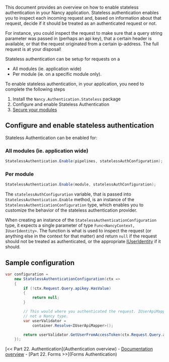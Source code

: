 This document provides an overview on how to enable stateless authentication in your Nancy application. Stateless authentication enables you to inspect each incoming request and, based on information about that request, decide if it should be treated as an authenticated request or not.

For instance, you could inspect the request to make sure that a query string parameter was passed in (perhaps an api key), that a certain header is available, or that the request originated from a certain ip-address. The full request is at your disposal!

Stateless authentication can be setup for requests on a
- All modules (ie. application wide)
- Per module (ie. on a specific module only).

To enable stateless authentication, in your application, you need to complete the following steps

1. Install the `Nancy.Authentication.Stateless` package
1. Configure and enable Stateless Authentication
1. [Secure your modules](https://github.com/NancyFx/Nancy/wiki/Authentication-overview)

## Configure and enable stateless authentication

Stateless Authentication can be enabled for:

### All modules (ie. application wide)
```c#
StatelessAuthentication.Enable(pipelines, statelessAuthConfiguration);
```

### Per module
```c#
StatelessAuthentication.Enable(module, statelessAuthConfiguration);
```

The `statelessAuthConfiguration` variable, that is passed into `StatelessAuthentication.Enable` method, is an instance of the `StatelessAuthenticationConfiguration` type, which enables you to customize the behavior of the stateless authentication provider.

When creating an instance of the `StatelessAuthenticationConfiguration` type, it expects a single parameter of type `Func<NancyContext, IUserIdentity>`. The function is what is used to inspect the request (or anything else in the context for that matter) and return `null` if the request should not be treated as authenticated, or the appropriate [IUserIdentity](https://github.com/NancyFx/Nancy/wiki/Authentication-overview) if it should.

## Sample configuration

```c#
var configuration =
    new StatelessAuthenticationConfiguration(ctx =>
    {
        if (!ctx.Request.Query.apikey.HasValue)
        {
            return null;
        }

        // This would where you authenticated the request. IUserApiMapper is
        // not a Nancy type.
        var userValidator = 
            container.Resolve<IUserApiMapper>();

        return userValidator.GetUserFromAccessToken(ctx.Request.Query.apikey);
    });
```


[<< Part 22. Authentication](Authentication overview) - [Documentation overview](Documentation) - [Part 22. Forms >>](Forms Authentication)